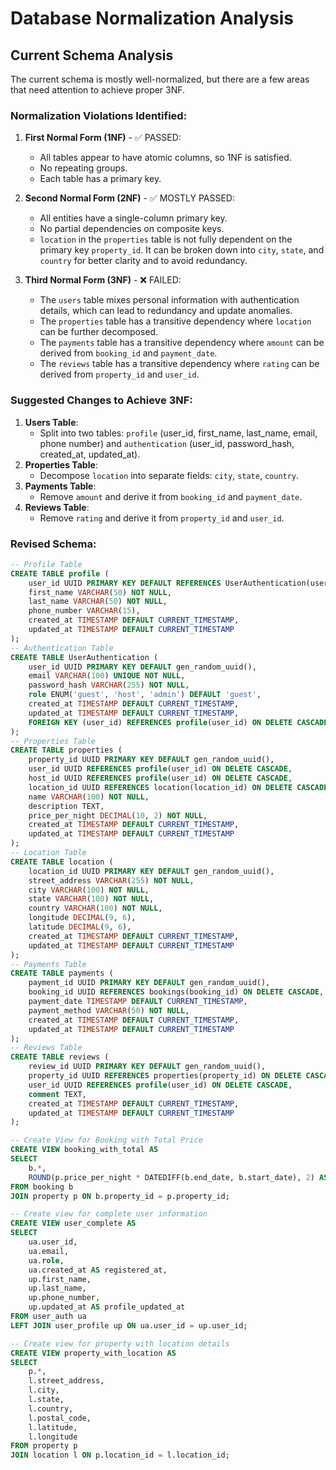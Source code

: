 # Database Normalization Analysis

## Current Schema Analysis

The current schema is mostly well-normalized, but there are a few areas that need attention to achieve proper 3NF.

### Normalization Violations Identified:

1. **First Normal Form (1NF)** - ✅ PASSED:

   - All tables appear to have atomic columns, so 1NF is satisfied.
   - No repeating groups.
   - Each table has a primary key.

2. **Second Normal Form (2NF)** - ✅ MOSTLY PASSED:

   - All entities have a single-column primary key.
   - No partial dependencies on composite keys.
   - `location` in the `properties` table is not fully dependent on the primary key `property_id`. It can be broken down into `city`, `state`, and `country` for better clarity and to avoid redundancy.

3. **Third Normal Form (3NF)** - ❌ FAILED:
   - The `users` table mixes personal information with authentication details, which can lead to redundancy and update anomalies.
   - The `properties` table has a transitive dependency where `location` can be further decomposed.
   - The `payments` table has a transitive dependency where `amount` can be derived from `booking_id` and `payment_date`.
   - The `reviews` table has a transitive dependency where `rating` can be derived from `property_id` and `user_id`.

### Suggested Changes to Achieve 3NF:

1. **Users Table**:
   - Split into two tables: `profile` (user_id, first_name, last_name, email, phone number) and `authentication` (user_id, password_hash, created_at, updated_at).
2. **Properties Table**:
   - Decompose `location` into separate fields: `city`, `state`, `country`.
3. **Payments Table**:
   - Remove `amount` and derive it from `booking_id` and `payment_date`.
4. **Reviews Table**:
   - Remove `rating` and derive it from `property_id` and `user_id`.

### Revised Schema:

```sql
-- Profile Table
CREATE TABLE profile (
    user_id UUID PRIMARY KEY DEFAULT REFERENCES UserAuthentication(user_id) ON DELETE CASCADE,
    first_name VARCHAR(50) NOT NULL,
    last_name VARCHAR(50) NOT NULL,
    phone_number VARCHAR(15),
    created_at TIMESTAMP DEFAULT CURRENT_TIMESTAMP,
    updated_at TIMESTAMP DEFAULT CURRENT_TIMESTAMP
);
-- Authentication Table
CREATE TABLE UserAuthentication (
    user_id UUID PRIMARY KEY DEFAULT gen_random_uuid(),
    email VARCHAR(100) UNIQUE NOT NULL,
    password_hash VARCHAR(255) NOT NULL,
    role ENUM('guest', 'host', 'admin') DEFAULT 'guest',
    created_at TIMESTAMP DEFAULT CURRENT_TIMESTAMP,
    updated_at TIMESTAMP DEFAULT CURRENT_TIMESTAMP,
    FOREIGN KEY (user_id) REFERENCES profile(user_id) ON DELETE CASCADE
);
-- Properties Table
CREATE TABLE properties (
    property_id UUID PRIMARY KEY DEFAULT gen_random_uuid(),
    user_id UUID REFERENCES profile(user_id) ON DELETE CASCADE,
    host_id UUID REFERENCES profile(user_id) ON DELETE CASCADE,
    location_id UUID REFERENCES location(location_id) ON DELETE CASCADE,
    name VARCHAR(100) NOT NULL,
    description TEXT,
    price_per_night DECIMAL(10, 2) NOT NULL,
    created_at TIMESTAMP DEFAULT CURRENT_TIMESTAMP,
    updated_at TIMESTAMP DEFAULT CURRENT_TIMESTAMP
);
-- Location Table
CREATE TABLE location (
    location_id UUID PRIMARY KEY DEFAULT gen_random_uuid(),
    street_address VARCHAR(255) NOT NULL,
    city VARCHAR(100) NOT NULL,
    state VARCHAR(100) NOT NULL,
    country VARCHAR(100) NOT NULL,
    longitude DECIMAL(9, 6),
    latitude DECIMAL(9, 6),
    created_at TIMESTAMP DEFAULT CURRENT_TIMESTAMP,
    updated_at TIMESTAMP DEFAULT CURRENT_TIMESTAMP
);
-- Payments Table
CREATE TABLE payments (
    payment_id UUID PRIMARY KEY DEFAULT gen_random_uuid(),
    booking_id UUID REFERENCES bookings(booking_id) ON DELETE CASCADE,
    payment_date TIMESTAMP DEFAULT CURRENT_TIMESTAMP,
    payment_method VARCHAR(50) NOT NULL,
    created_at TIMESTAMP DEFAULT CURRENT_TIMESTAMP,
    updated_at TIMESTAMP DEFAULT CURRENT_TIMESTAMP
);
-- Reviews Table
CREATE TABLE reviews (
    review_id UUID PRIMARY KEY DEFAULT gen_random_uuid(),
    property_id UUID REFERENCES properties(property_id) ON DELETE CASCADE,
    user_id UUID REFERENCES profile(user_id) ON DELETE CASCADE,
    comment TEXT,
    created_at TIMESTAMP DEFAULT CURRENT_TIMESTAMP,
    updated_at TIMESTAMP DEFAULT CURRENT_TIMESTAMP
);
```

```sql
-- Create View for Booking with Total Price
CREATE VIEW booking_with_total AS
SELECT
    b.*,
    ROUND(p.price_per_night * DATEDIFF(b.end_date, b.start_date), 2) AS total_price
FROM booking b
JOIN property p ON b.property_id = p.property_id;

-- Create view for complete user information
CREATE VIEW user_complete AS
SELECT
    ua.user_id,
    ua.email,
    ua.role,
    ua.created_at AS registered_at,
    up.first_name,
    up.last_name,
    up.phone_number,
    up.updated_at AS profile_updated_at
FROM user_auth ua
LEFT JOIN user_profile up ON ua.user_id = up.user_id;

-- Create view for property with location details
CREATE VIEW property_with_location AS
SELECT
    p.*,
    l.street_address,
    l.city,
    l.state,
    l.country,
    l.postal_code,
    l.latitude,
    l.longitude
FROM property p
JOIN location l ON p.location_id = l.location_id;
```
